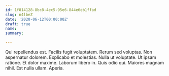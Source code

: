 ```yaml
---
id: 1f814128-8bc8-4ec5-95e6-844e6eb1ffad
slug: n4lbeZ
date: '2020-06-12T00:00:00Z'
draft: true
name: 
summary: 

---
```


Qui repellendus est. Facilis fugit voluptatem. Rerum sed voluptas. Non aspernatur dolorem. Explicabo et molestias. Nulla ut voluptate. Ut ipsam ratione. Et dolor maxime. Laborum libero in. Quis odio qui. Maiores magnam nihil. Est nulla ullam. Aperia.
